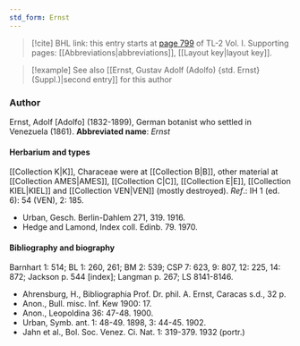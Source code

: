 ```yaml
---
std_form: Ernst
---
```


> [!cite] BHL link: this entry starts at [page 799](https://www.biodiversitylibrary.org/page/33120930) of TL-2 Vol. I.
> Supporting pages: [[Abbreviations|abbreviations]], [[Layout key|layout key]].

> [!example] See also [[Ernst, Gustav Adolf (Adolfo) {std. Ernst} (Suppl.)|second entry]] for this author

### Author

Ernst, Adolf \[Adolfo\] (1832-1899), German botanist who settled in Venezuela (1861). 
**Abbreviated name**: *Ernst*

#### Herbarium and types

[[Collection K|K]], Characeae were at [[Collection B|B]], other material at [[Collection AMES|AMES]], [[Collection C|C]], [[Collection E|E]], [[Collection KIEL|KIEL]] and [[Collection VEN|VEN]] (mostly destroyed).
*Ref*.: IH 1 (ed. 6): 54 (VEN), 2: 185.
- Urban, Gesch. Berlin-Dahlem 271, 319. 1916.
- Hedge and Lamond, Index coll. Edinb. 79. 1970.

#### Bibliography and biography

Barnhart 1: 514; BL 1: 260, 261; BM 2: 539; CSP 7: 623, 9: 807, 12: 225, 14: 872; Jackson p. 544 \[index\]; Langman p. 267; LS 8141-8146.
- Ahrensburg, H., Bibliographia Prof. Dr. phil. A. Ernst, Caracas s.d., 32 p.
- Anon., Bull. misc. Inf. Kew 1900: 17.
- Anon., Leopoldina 36: 47-48. 1900.
- Urban, Symb. ant. 1: 48-49. 1898, 3: 44-45. 1902.
- Jahn et al., Bol. Soc. Venez. Ci. Nat. 1: 319-379. 1932 (portr.)

